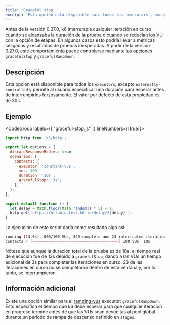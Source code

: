 ```yaml
---
title: 'Graceful stop'
excerpt: 'Esta opción está disponible para todos los `executors`, excepto `externally-controlled` y permite al usuario especificar una duración para esperar antes de interrumpirlos forzosamente.'
---
```


Antes de la versión 0.27.0, k6 interrumpía cualquier iteración en curso cuando se alcanzaba la duración de la prueba o cuando se reducían los VU con la opción de etapas. En algunos casos esto podría llevar a métricas sesgadas y resultados de pruebas inesperadas. A partir de la versión 0.27.0, este comportamiento puede controlarse mediante las opciones `gracefulStop` y `gracefulRampDown`.

## Descripción

Esta opción está disponible para todos los `executors`, excepto `externally-controlled` y permite al usuario especificar una duración para esperar antes de interrumpirlos forzosamente. El valor por defecto de esta propiedad es de 30s.

## Ejemplo

<CodeGroup labels={[ "graceful-stop.js" ]} lineNumbers={[true]}>

```javascript
import http from 'k6/http';

export let options = {
  discardResponseBodies: true,
  scenarios: {
    contacts: {
      executor: 'constant-vus',
      vus: 100,
      duration: '10s',
      gracefulStop: '3s',
    },
  },
};

export default function () {
  let delay = Math.floor(Math.random() * 5) + 1;
  http.get(`https://httpbin.test.k6.io/delay/${delay}`);
}
```

</CodeGroup>

La ejecución de este script daría como resultado algo así:

```bash
running (13.0s), 000/100 VUs, 349 complete and 23 interrupted iterations
contacts ✓ [======================================] 100 VUs  10s
```

Nótese que aunque la duración total de la prueba es de 10s, el tiempo real de ejecución fue de 13s debido a `gracefulStop`, dando a las VUs un tiempo adicional de 3s para completar las iteraciones en curso. 23 de las iteraciones en curso no se completaron dentro de esta ventana y, por lo tanto, se interrumpieron.

## Información adicional

Existe una opción similar para el [ramping-vus](/es/usando-k6/escenarios/executors/ramping-vus/) executor: `gracefulRampDown`. Esto especifica el tiempo que k6 debe esperar para que cualquier iteración en progreso termine antes de que las VUs sean devueltas al pool global durante un período de rampa de descenso definido en `stages`.
